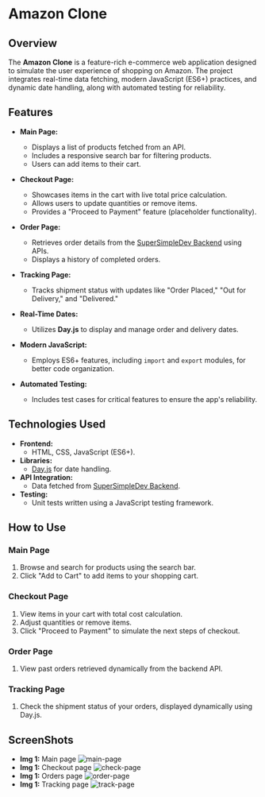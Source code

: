 # Amazon Clone

## Overview

The **Amazon Clone** is a feature-rich e-commerce web application designed to simulate the user experience of shopping on Amazon. The project integrates real-time data fetching, modern JavaScript (ES6+) practices, and dynamic date handling, along with automated testing for reliability.

## Features

- **Main Page:**  
  - Displays a list of products fetched from an API.  
  - Includes a responsive search bar for filtering products.  
  - Users can add items to their cart.  

- **Checkout Page:**  
  - Showcases items in the cart with live total price calculation.  
  - Allows users to update quantities or remove items.  
  - Provides a "Proceed to Payment" feature (placeholder functionality).  

- **Order Page:**  
  - Retrieves order details from the [SuperSimpleDev Backend](https://supersimple.dev) using APIs.  
  - Displays a history of completed orders.  

- **Tracking Page:**  
  - Tracks shipment status with updates like "Order Placed," "Out for Delivery," and "Delivered."  

- **Real-Time Dates:**  
  - Utilizes **Day.js** to display and manage order and delivery dates.  

- **Modern JavaScript:**  
  - Employs ES6+ features, including `import` and `export` modules, for better code organization.  

- **Automated Testing:**  
  - Includes test cases for critical features to ensure the app's reliability.  

## Technologies Used

- **Frontend:**  
  - HTML, CSS, JavaScript (ES6+).  
- **Libraries:**  
  - [Day.js](https://day.js.org/) for date handling.  
- **API Integration:**  
  - Data fetched from [SuperSimpleDev Backend](https://supersimple.dev).  
- **Testing:**  
  - Unit tests written using a JavaScript testing framework.

## How to Use

### Main Page
1. Browse and search for products using the search bar.  
2. Click "Add to Cart" to add items to your shopping cart.  

### Checkout Page
1. View items in your cart with total cost calculation.  
2. Adjust quantities or remove items.  
3. Click "Proceed to Payment" to simulate the next steps of checkout.  

### Order Page
1. View past orders retrieved dynamically from the backend API.  

### Tracking Page
1. Check the shipment status of your orders, displayed dynamically using Day.js.

## ScreenShots

- **Img 1:** Main page
![main-page]()
- **Img 1:** Checkout page
![check-page]()
- **Img 1:** Orders page
![order-page]()
- **Img 1:** Tracking page
![track-page]()

